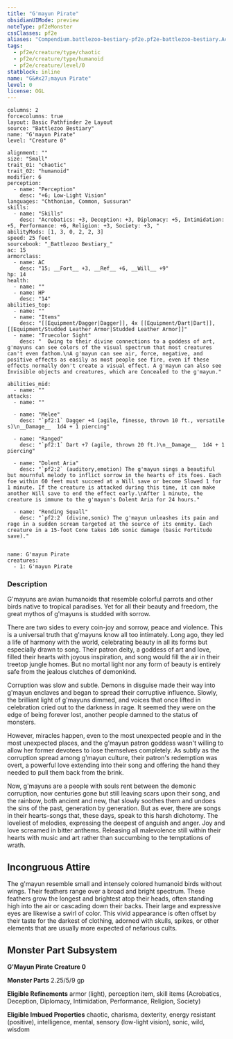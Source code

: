```yaml
---
title: "G'mayun Pirate"
obsidianUIMode: preview
noteType: pf2eMonster
cssClasses: pf2e
aliases: "Compendium.battlezoo-bestiary-pf2e.pf2e-battlezoo-bestiary.Actor.Y7wLW6z7myNdqGQX" 
tags:
  - pf2e/creature/type/chaotic
  - pf2e/creature/type/humanoid
  - pf2e/creature/level/0
statblock: inline
name: "G&#x27;mayun Pirate"
level: 0
license: OGL
---
```


```statblock
columns: 2
forcecolumns: true
layout: Basic Pathfinder 2e Layout
source: "Battlezoo Bestiary"
name: "G'mayun Pirate"
level: "Creature 0"

alignment: ""
size: "Small"
trait_01: "chaotic"
trait_02: "humanoid"
modifier: 6
perception:
  - name: "Perception"
    desc: "+6; Low-Light Vision"
languages: "Chthonian, Common, Sussuran"
skills:
  - name: "Skills"
    desc: "Acrobatics: +3, Deception: +3, Diplomacy: +5, Intimidation: +5, Performance: +6, Religion: +3, Society: +3, "
abilityMods: [1, 3, 0, 2, 2, 3]
speed: 25 feet
sourcebook: "_Battlezoo Bestiary_"
ac: 15
armorclass:
  - name: AC
    desc: "15; __Fort__ +3, __Ref__ +6, __Will__ +9"
hp: 14
health:
  - name: ""
  - name: HP
    desc: "14"
abilities_top:
  - name: ""
  - name: "Items"
    desc: "[[Equipment/Dagger|Dagger]], 4x [[Equipment/Dart|Dart]], [[Equipment/Studded Leather Armor|Studded Leather Armor]]"
  - name: "Truecolor Sight"
    desc: "  Owing to their divine connections to a goddess of art, g'mayuns can see colors of the visual spectrum that most creatures can't even fathom.\nA g'mayun can see air, force, negative, and positive effects as easily as most people see fire, even if these effects normally don't create a visual effect. A g'mayun can also see Invisible objects and creatures, which are Concealed to the g'mayun."

abilities_mid:
  - name: ""
attacks:
  - name: ""

  - name: "Melee"
    desc: "`pf2:1` Dagger +4 (agile, finesse, thrown 10 ft., versatile s)\n__Damage__  1d4 + 1 piercing"

  - name: "Ranged"
    desc: "`pf2:1` Dart +7 (agile, thrown 20 ft.)\n__Damage__  1d4 + 1 piercing"

  - name: "Dolent Aria"
    desc: "`pf2:2` (auditory,emotion) The g'mayun sings a beautiful but mournful melody to inflict sorrow in the hearts of its foes. Each foe within 60 feet must succeed at a Will save or become Slowed 1 for 1 minute. If the creature is attacked during this time, it can make another Will save to end the effect early.\nAfter 1 minute, the creature is immune to the g'mayun's Dolent Aria for 24 hours."

  - name: "Rending Squall"
    desc: "`pf2:2` (divine,sonic) The g'mayun unleashes its pain and rage in a sudden scream targeted at the source of its enmity. Each creature in a 15-foot Cone takes 1d6 sonic damage (basic Fortitude save)."
 
```

```encounter-table
name: G'mayun Pirate
creatures:
  - 1: G'mayun Pirate
```


### Description
G'mayuns are avian humanoids that resemble colorful parrots and other birds native to tropical paradises. Yet for all their beauty and freedom, the great mythos of g'mayuns is studded with sorrow.

There are two sides to every coin-joy and sorrow, peace and violence. This is a universal truth that g'mayuns know all too intimately. Long ago, they led a life of harmony with the world, celebrating beauty in all its forms but especially drawn to song. Their patron deity, a goddess of art and love, filled their hearts with joyous inspiration, and song would fill the air in their treetop jungle homes. But no mortal light nor any form of beauty is entirely safe from the jealous clutches of demonkind.

Corruption was slow and subtle. Demons in disguise made their way into g'mayun enclaves and began to spread their corruptive influence. Slowly, the brilliant light of g'mayuns dimmed, and voices that once lifted in celebration cried out to the darkness in rage. It seemed they were on the edge of being forever lost, another people damned to the status of monsters.

However, miracles happen, even to the most unexpected people and in the most unexpected places, and the g'mayun patron goddess wasn't willing to allow her former devotees to lose themselves completely. As subtly as the corruption spread among g'mayun culture, their patron's redemption was overt, a powerful love extending into their song and offering the hand they needed to pull them back from the brink.

Now, g'mayuns are a people with souls rent between the demonic corruption, now centuries gone but still leaving scars upon their song, and the rainbow, both ancient and new, that slowly soothes them and undoes the sins of the past, generation by generation. But as ever, there are songs in their hearts-songs that, these days, speak to this harsh dichotomy. The loveliest of melodies, expressing the deepest of anguish and anger. Joy and love screamed in bitter anthems. Releasing all malevolence still within their hearts with music and art rather than succumbing to the temptations of wrath.

## Incongruous Attire

The g'mayun resemble small and intensely colored humanoid birds without wings. Their feathers range over a broad and bright spectrum. These feathers grow the longest and brightest atop their heads, often standing high into the air or cascading down their backs. Their large and expressive eyes are likewise a swirl of color. This vivid appearance is often offset by their taste for the darkest of clothing, adorned with skulls, spikes, or other elements that are usually more expected of nefarious cults.

## Monster Part Subsystem

**G'Mayun Pirate Creature 0**

**Monster Parts** 2.25/5/9 gp

**Eligible Refinements** armor (light), perception item, skill items (Acrobatics, Deception, Diplomacy, Intimidation, Performance, Religion, Society)

**Eligible Imbued Properties** chaotic, charisma, dexterity, energy resistant (positive), intelligence, mental, sensory (low-light vision), sonic, wild, wisdom
